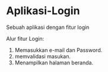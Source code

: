 # Aplikasi-Login
Sebuah aplikasi dengan fitur login

Alur fitur Login:
1. Memasukkan e-mail dan Password.
2. memvalidasi masukan.
3. Menampilkan halaman beranda.

